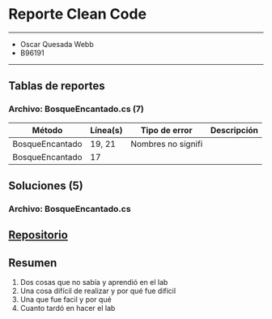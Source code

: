 # Reporte Clean Code
---  
- Oscar Quesada Webb  
- B96191  
---
## Tablas de reportes

### Archivo: BosqueEncantado.cs (7)
| Método          | Línea(s) | Tipo de error      | Descripción |
|-----------------|----------|--------------------|-------------|
| BosqueEncantado | 19, 21   | Nombres no signifi |
| BosqueEncantado | 17       |                    |

## Soluciones (5)

### Archivo: BosqueEncantado.cs

## [Repositorio](https://github.com/ozzy330/entregas_soft2023.git)

## Resumen
1. Dos cosas que no sabía y aprendió en el lab
2. Una cosa difícil de realizar y por qué fue difícil
3. Una que fue facil y por qué 
4. Cuanto tardó en hacer el lab

